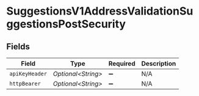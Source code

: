 # SuggestionsV1AddressValidationSuggestionsPostSecurity


## Fields

| Field               | Type                | Required            | Description         |
| ------------------- | ------------------- | ------------------- | ------------------- |
| `apiKeyHeader`      | *Optional\<String>* | :heavy_minus_sign:  | N/A                 |
| `httpBearer`        | *Optional\<String>* | :heavy_minus_sign:  | N/A                 |